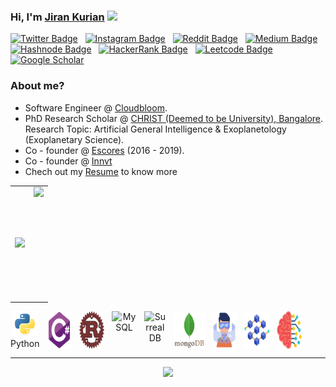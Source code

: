 ### Hi, I'm <a href="https://jirankurian.com" target="_blank">Jiran Kurian</a> <img src="https://media.giphy.com/media/hvRJCLFzcasrR4ia7z/giphy.gif" width="25px"> &nbsp; &nbsp; &nbsp; &nbsp; &nbsp; &nbsp; &nbsp; &nbsp; &nbsp;

<div>

  [![Twitter Badge](https://img.shields.io/badge/-Twitter-00acee?style=flat-square&logo=Twitter&logoColor=white)](https://twitter.com/jirankurian)
  &nbsp;
  [![Instagram Badge](https://img.shields.io/badge/-Instagram-e4405f?style=flat-square&logo=Instagram&logoColor=white)](https://www.instagram.com/jirankurian_/)
  &nbsp;
  [![Reddit Badge](https://img.shields.io/badge/-Reddit-orange?style=flat-square&logo=Reddit&logoColor=white)](https://www.reddit.com/user/JiranKurian)
  &nbsp;
  [![Medium Badge](https://img.shields.io/badge/Medium-%2312100E.svg?&style=for-square&logo=Medium&logoColor=white)](https://stories.jirankurian.com/)
  &nbsp;
  [![Hashnode Badge](https://img.shields.io/badge/Hashnode-darkblue.svg?&style=for-square&logo=Hashnode&logoColor=white)](https://tech.jirankurian.com/)
  &nbsp;
  [![HackerRank Badge](https://img.shields.io/badge/-HackerRank-darkgreen?style=flat-square&logo=HackerRank&logoColor=white)](https://www.hackerrank.com/jirankurian)
  &nbsp;
  [![Leetcode Badge](https://img.shields.io/badge/-Leetcode-grey?style=flat-square&logo=Leetcode&logoColor=white)](https://leetcode.com/jirankurian/)
  &nbsp;
  [![Google Scholar](https://img.shields.io/badge/-GoogleScholar-4885ed?style=flat-square&logo=Google&logoColor=white)](https://scholar.google.com/citations?user=8gGdGIEAAAAJ&hl=en&authuser=1)

</div>



### About me?
 * Software Engineer @ [Cloudbloom](https://www.cloudbloom.io/).
 * PhD Research Scholar @ [CHRIST (Deemed to be University), Bangalore](https://christuniversity.in/). Research Topic: Artificial General Intelligence & Exoplanetology (Exoplanetary Science).
 * Co - founder @ [Escores](https://www.escorez.in) (2016 - 2019).
 * Co - founder @ [Innvt](https://www.innvt.in)              
 * Chech out my [Resume](https://www.canva.com/design/DAEfZENMYiA/sK4RWGFSqpKWbBKCK7EmRA/view?utm_content=DAEfZENMYiA&utm_campaign=designshare&utm_medium=link&utm_source=homepage_design_menu) to know more

<table align="center" style="border-collapse: collapse">
  <tr>
    <td><img height="180em" src="https://github-readme-stats.vercel.app/api?username=jirankurian&show_icons=true&hide_border=true&&count_private=true&include_all_commits=true"/></td>
    <td><img height="180em" src="https://github-readme-stats.vercel.app/api/top-langs/?username=jirankurian&exclude_repo=KNN-Image-Classification&show_icons=true&hide_border=true&layout=compact&langs_count=12" align='right'/></td>
  </tr>
</table>

<div align='center' style="display: flex">
  <div>
  <img alt="Python" width="40px" src="https://raw.githubusercontent.com/devicons/devicon/master/icons/python/python-original.svg"/>
  <br>
  Python
  </div>
&nbsp;&nbsp;&nbsp;
  
  <img alt="C#" width="40px" src="https://raw.githubusercontent.com/devicons/devicon/master/icons/csharp/csharp-original.svg"/>
&nbsp;&nbsp;&nbsp;
  <img alt="Rust" width="40px" src="./icons/rust.png"/>
&nbsp;&nbsp;&nbsp;
  <img alt="MySQL" width="40px" src="https://img.icons8.com/color/48/000000/mysql-logo.png"/>
&nbsp;&nbsp;&nbsp;
  <img alt="SurrealDB" width="35px" src="https://surrealdb.com/static/img/home/logo@2x-d163555351df26f3481b09211b6ef843.png">  
&nbsp;&nbsp;&nbsp;
  <img alt="MongoDB" width="50px" src="https://raw.githubusercontent.com/devicons/devicon/master/icons/mongodb/mongodb-original-wordmark.svg">
&nbsp;&nbsp;&nbsp;
  <img alt="Extended Reality" width="40px" src="./icons/ExtendedReality.png">
&nbsp;&nbsp;&nbsp;
  <img alt="Blockchain" width="40px" src="./icons/Blockchain.png">
&nbsp;&nbsp;&nbsp;
  <img alt="Artificial Intelligence" width="40px" src="./icons/ArtificialIntelligence.png">
</div>

---

  <div align=center>

  ![](https://visitor-badge.glitch.me/badge?page_id=jirankurian.jirankurian)

  </div>
